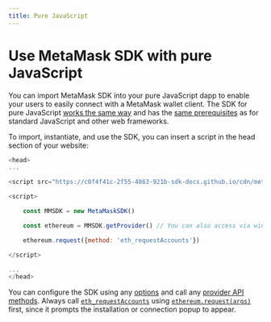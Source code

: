 ```yaml
---
title: Pure JavaScript
---
```


# Use MetaMask SDK with pure JavaScript

You can import MetaMask SDK into your pure JavaScript dapp to enable your users to easily connect
with a MetaMask wallet client.
The SDK for pure JavaScript [works the same way](index.md#how-it-works) and has the
[same prerequisites](index.md#prerequisites) as for standard JavaScript and other web frameworks.

To import, instantiate, and use the SDK, you can insert a script in the head section of your website:

```javascript
<head>
...

<script src="https://c0f4f41c-2f55-4863-921b-sdk-docs.github.io/cdn/metamask-sdk.js"></script>

<script>

    const MMSDK = new MetaMaskSDK()

    const ethereum = MMSDK.getProvider() // You can also access via window.ethereum

    ethereum.request({method: 'eth_requestAccounts'})

</script>

...
</head>
```

You can configure the SDK using any [options](../../reference/sdk-js-options.md) and call any
[provider API methods](../../reference/provider-api.md).
Always call [`eth_requestAccounts`](../../reference/rpc-api.md#eth_requestaccounts) using
[`ethereum.request(args)`](../../reference/provider-api.md#windowethereumrequestargs) first, since
it prompts the installation or connection popup to appear.
